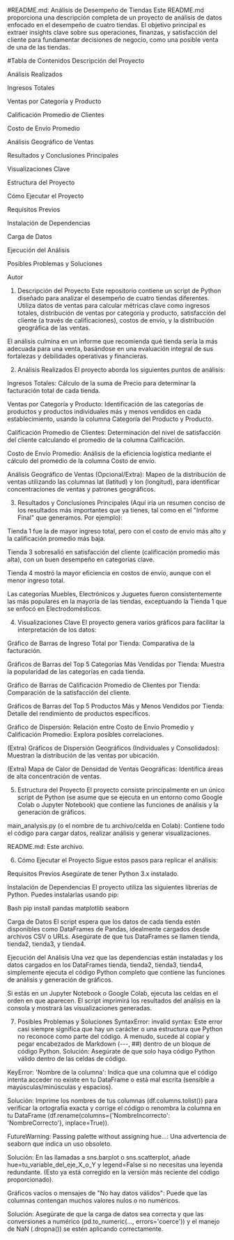 #README.md: Análisis de Desempeño de Tiendas
Este README.md proporciona una descripción completa de un proyecto de análisis de datos enfocado en el desempeño de cuatro tiendas. El objetivo principal es extraer insights clave sobre sus operaciones, finanzas, y satisfacción del cliente para fundamentar decisiones de negocio, como una posible venta de una de las tiendas.

#Tabla de Contenidos
Descripción del Proyecto

Análisis Realizados

Ingresos Totales

Ventas por Categoría y Producto

Calificación Promedio de Clientes

Costo de Envío Promedio

Análisis Geográfico de Ventas

Resultados y Conclusiones Principales

Visualizaciones Clave

Estructura del Proyecto

Cómo Ejecutar el Proyecto

Requisitos Previos

Instalación de Dependencias

Carga de Datos

Ejecución del Análisis

Posibles Problemas y Soluciones

Autor

1. Descripción del Proyecto
Este repositorio contiene un script de Python diseñado para analizar el desempeño de cuatro tiendas diferentes. Utiliza datos de ventas para calcular métricas clave como ingresos totales, distribución de ventas por categoría y producto, satisfacción del cliente (a través de calificaciones), costos de envío, y la distribución geográfica de las ventas.

El análisis culmina en un informe que recomienda qué tienda sería la más adecuada para una venta, basándose en una evaluación integral de sus fortalezas y debilidades operativas y financieras.

2. Análisis Realizados
El proyecto aborda los siguientes puntos de análisis:

Ingresos Totales: Cálculo de la suma de Precio para determinar la facturación total de cada tienda.

Ventas por Categoría y Producto: Identificación de las categorías de productos y productos individuales más y menos vendidos en cada establecimiento, usando la columna Categoría del Producto y Producto.

Calificación Promedio de Clientes: Determinación del nivel de satisfacción del cliente calculando el promedio de la columna Calificación.

Costo de Envío Promedio: Análisis de la eficiencia logística mediante el cálculo del promedio de la columna Costo de envío.

Análisis Geográfico de Ventas (Opcional/Extra): Mapeo de la distribución de ventas utilizando las columnas lat (latitud) y lon (longitud), para identificar concentraciones de ventas y patrones geográficos.

3. Resultados y Conclusiones Principales
(Aquí iría un resumen conciso de los resultados más importantes que ya tienes, tal como en el "Informe Final" que generamos. Por ejemplo):

Tienda 1 fue la de mayor ingreso total, pero con el costo de envío más alto y la calificación promedio más baja.

Tienda 3 sobresalió en satisfacción del cliente (calificación promedio más alta), con un buen desempeño en categorías clave.

Tienda 4 mostró la mayor eficiencia en costos de envío, aunque con el menor ingreso total.

Las categorías Muebles, Electrónicos y Juguetes fueron consistentemente las más populares en la mayoría de las tiendas, exceptuando la Tienda 1 que se enfocó en Electrodomésticos.

4. Visualizaciones Clave
El proyecto genera varios gráficos para facilitar la interpretación de los datos:

Gráfico de Barras de Ingreso Total por Tienda: Comparativa de la facturación.

Gráficos de Barras del Top 5 Categorías Más Vendidas por Tienda: Muestra la popularidad de las categorías en cada tienda.

Gráfico de Barras de Calificación Promedio de Clientes por Tienda: Comparación de la satisfacción del cliente.

Gráficos de Barras del Top 5 Productos Más y Menos Vendidos por Tienda: Detalle del rendimiento de productos específicos.

Gráfico de Dispersión: Relación entre Costo de Envío Promedio y Calificación Promedio: Explora posibles correlaciones.

(Extra) Gráficos de Dispersión Geográficos (Individuales y Consolidados): Muestran la distribución de las ventas por ubicación.

(Extra) Mapa de Calor de Densidad de Ventas Geográficas: Identifica áreas de alta concentración de ventas.

5. Estructura del Proyecto
El proyecto consiste principalmente en un único script de Python (se asume que se ejecuta en un entorno como Google Colab o Jupyter Notebook) que contiene las funciones de análisis y la generación de gráficos.

main_analysis.py (o el nombre de tu archivo/celda en Colab): Contiene todo el código para cargar datos, realizar análisis y generar visualizaciones.

README.md: Este archivo.

6. Cómo Ejecutar el Proyecto
Sigue estos pasos para replicar el análisis:

Requisitos Previos
Asegúrate de tener Python 3.x instalado.

Instalación de Dependencias
El proyecto utiliza las siguientes librerías de Python. Puedes instalarlas usando pip:

Bash
pip install pandas matplotlib seaborn

Carga de Datos
El script espera que los datos de cada tienda estén disponibles como DataFrames de Pandas, idealmente cargados desde archivos CSV o URLs. Asegúrate de que tus DataFrames se llamen tienda, tienda2, tienda3, y tienda4.

Ejecución del Análisis
Una vez que las dependencias están instaladas y los datos cargados en los DataFrames tienda, tienda2, tienda3, tienda4, simplemente ejecuta el código Python completo que contiene las funciones de análisis y generación de gráficos.

Si estás en un Jupyter Notebook o Google Colab, ejecuta las celdas en el orden en que aparecen. El script imprimirá los resultados del análisis en la consola y mostrará las visualizaciones generadas.

7. Posibles Problemas y Soluciones
SyntaxError: invalid syntax: Este error casi siempre significa que hay un carácter o una estructura que Python no reconoce como parte del código. A menudo, sucede al copiar y pegar encabezados de Markdown (---, ##) dentro de un bloque de código Python. Solución: Asegúrate de que solo haya código Python válido dentro de las celdas de código.

KeyError: 'Nombre de la columna': Indica que una columna que el código intenta acceder no existe en tu DataFrame o está mal escrita (sensible a mayúsculas/minúsculas y espacios).

Solución: Imprime los nombres de tus columnas (df.columns.tolist()) para verificar la ortografía exacta y corrige el código o renombra la columna en tu DataFrame (df.rename(columns={'NombreIncorrecto': 'NombreCorrecto'}, inplace=True)).

FutureWarning: Passing palette without assigning hue...: Una advertencia de seaborn que indica un uso obsoleto.

Solución: En las llamadas a sns.barplot o sns.scatterplot, añade hue=tu_variable_del_eje_X_o_Y y legend=False si no necesitas una leyenda redundante. (Esto ya está corregido en la versión más reciente del código proporcionado).

Gráficos vacíos o mensajes de "No hay datos válidos": Puede que las columnas contengan muchos valores nulos o no numéricos.

Solución: Asegúrate de que la carga de datos sea correcta y que las conversiones a numérico (pd.to_numeric(..., errors='coerce')) y el manejo de NaN (.dropna()) se estén aplicando correctamente.
